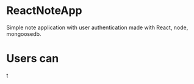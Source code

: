 # ReactNoteApp
Simple note application with user authentication made with React, node, mongoosedb.



<h1>Users can</h1>
<tr>
<th>
t
</th
</tr>
